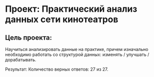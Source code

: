 # Проект: Практический анализ данных сети кинотеатров

## Цель проекта: 
Научиться анализировать данные на практике, причем изначально необходимо работать со структурой данных: изменять / улучшать / дорабатывать. 

Результат: Количество верных ответов: 27 из 27.
